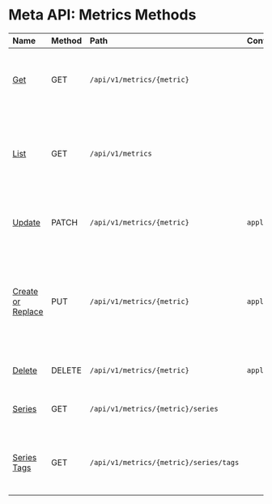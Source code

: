 # Meta API: Metrics Methods

| **Name** | **Method** | **Path** | **Content-Type** | **Description** |
|:---|:---|:---|:---|:---|
| [Get](get.md) | GET | `/api/v1/metrics/{metric}` |  | Retrieve properties and tags for the specified metric. |
| [List](list.md) | GET | `/api/v1/metrics` |  | Retrieve a list of metrics matching the specified filter conditions. |
| [Update](update.md) | PATCH | `/api/v1/metrics/{metric}` | `application/json` |  Update fields and tags of the specified metric. |
| [Create or Replace](create-or-replace.md) | PUT | `/api/v1/metrics/{metric}` | `application/json` |  Create a metric with specified fields and tags or replace the fields and tags of an existing metric. |
| [Delete](delete.md) | DELETE | `/api/v1/metrics/{metric}` | `application/json` |  Delete the specified metric. |
| [Series](series.md) | GET | `/api/v1/metrics/{metric}/series` |  | Returns a list of series for the metric. |
| [Series Tags](series-tags.md) | GET | `/api/v1/metrics/{metric}/series/tags` |  | Returns a list of unique series tag values for the metric. |
